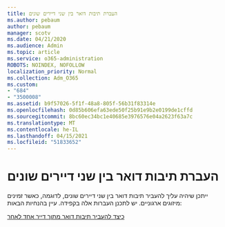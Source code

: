 ```yaml
---
title: העברת תיבות דואר בין שני דיירים שונים
ms.author: pebaum
author: pebaum
manager: scotv
ms.date: 04/21/2020
ms.audience: Admin
ms.topic: article
ms.service: o365-administration
ROBOTS: NOINDEX, NOFOLLOW
localization_priority: Normal
ms.collection: Adm_O365
ms.custom:
- "684"
- "3500008"
ms.assetid: b9f57026-5f1f-48a8-805f-56b31f83314e
ms.openlocfilehash: 0d85b606efa63ede50f25b91e9b2e0199de1cffd
ms.sourcegitcommit: 8bc60ec34bc1e40685e3976576e04a2623f63a7c
ms.translationtype: MT
ms.contentlocale: he-IL
ms.lasthandoff: 04/15/2021
ms.locfileid: "51833652"
---
```

# <a name="migrate-mailboxes-between-two-different-tenants"></a>העברת תיבות דואר בין שני דיירים שונים

ייתכן שיהיה עליך להעביר תיבות דואר בין שני דיירים שונים, לדוגמה, כאשר זמינים מיזוגים ארגוניים. יש לתכנן העברות אלה בקפידה. עיין בהנחיות הבאות:
  
[כיצד להעביר תיבות דואר מתוך דייר אחד לאחר](https://docs.microsoft.com/Exchange/mailbox-migration/migrate-mailboxes-across-tenants)
  